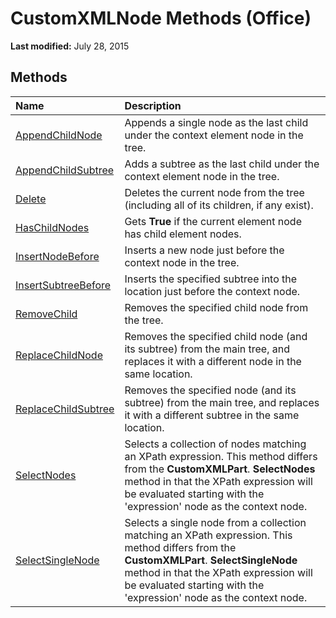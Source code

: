 
# CustomXMLNode Methods (Office)

 **Last modified:** July 28, 2015


## Methods



|**Name**|**Description**|
|:-----|:-----|
| [AppendChildNode](3fbe1c76-b60a-e365-4988-4a94a52e1fe0.md)|Appends a single node as the last child under the context element node in the tree. |
| [AppendChildSubtree](67899ba9-7e5a-e40e-2e33-b02ff1fff4b4.md)|Adds a subtree as the last child under the context element node in the tree.|
| [Delete](e240dea8-3045-634d-1ac8-782facf85d4e.md)|Deletes the current node from the tree (including all of its children, if any exist).|
| [HasChildNodes](9afc3116-372c-7efa-8cdd-04f87d903cc2.md)|Gets  **True** if the current element node has child element nodes.|
| [InsertNodeBefore](b2805906-16b7-aebd-ccde-ded736a1b69b.md)|Inserts a new node just before the context node in the tree.|
| [InsertSubtreeBefore](5d9e9303-e427-a092-3960-eee90a53970d.md)|Inserts the specified subtree into the location just before the context node. |
| [RemoveChild](dc6c380a-6cfd-870a-9a31-d92aed1ae3e1.md)|Removes the specified child node from the tree.|
| [ReplaceChildNode](72d571f4-8a54-b250-ce5d-22d595ef09f4.md)|Removes the specified child node (and its subtree) from the main tree, and replaces it with a different node in the same location.|
| [ReplaceChildSubtree](955ec2ab-c6c9-242c-5e05-3ff03b00b120.md)|Removes the specified node (and its subtree) from the main tree, and replaces it with a different subtree in the same location.|
| [SelectNodes](443592af-a684-ee5e-98af-3e157f0f135e.md)|Selects a collection of nodes matching an XPath expression. This method differs from the  **CustomXMLPart**. **SelectNodes** method in that the XPath expression will be evaluated starting with the 'expression' node as the context node.|
| [SelectSingleNode](630751f0-fe41-8f91-32d0-e266b3214cbf.md)|Selects a single node from a collection matching an XPath expression. This method differs from the  **CustomXMLPart**. **SelectSingleNode** method in that the XPath expression will be evaluated starting with the 'expression' node as the context node.|
